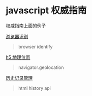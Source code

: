 # javascript 权威指南

权威指南上面的例子

[浏览器识别](./browser.html)

> browser identify

[h5 地理位置](./geolocation.html)

> navigator.geolocation

[历史记录管理](./history.html)

> html history api
